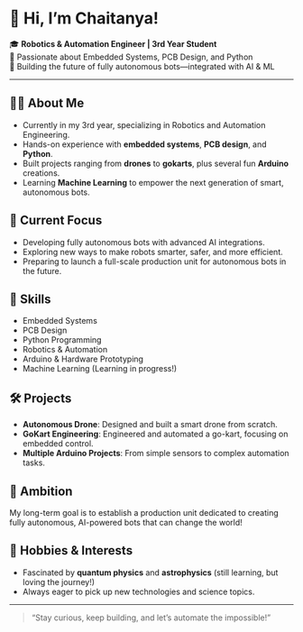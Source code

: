# 👋 Hi, I’m Chaitanya!

🎓 **Robotics & Automation Engineer | 3rd Year Student**  
🔭 Passionate about Embedded Systems, PCB Design, and Python  
🚀 Building the future of fully autonomous bots—integrated with AI & ML

---

## 👨‍💻 About Me

- Currently in my 3rd year, specializing in Robotics and Automation Engineering.
- Hands-on experience with **embedded systems**, **PCB design**, and **Python**.
- Built projects ranging from **drones** to **gokarts**, plus several fun **Arduino** creations.
- Learning **Machine Learning** to empower the next generation of smart, autonomous bots.

## 🚩 Current Focus

- Developing fully autonomous bots with advanced AI integrations.
- Exploring new ways to make robots smarter, safer, and more efficient.
- Preparing to launch a full-scale production unit for autonomous bots in the future.

## 🌟 Skills

- Embedded Systems
- PCB Design
- Python Programming
- Robotics & Automation
- Arduino & Hardware Prototyping
- Machine Learning (Learning in progress!)

## 🛠️ Projects

- **Autonomous Drone**: Designed and built a smart drone from scratch.
- **GoKart Engineering**: Engineered and automated a go-kart, focusing on embedded control.
- **Multiple Arduino Projects**: From simple sensors to complex automation tasks.

## 🚀 Ambition

My long-term goal is to establish a production unit dedicated to creating fully autonomous, AI-powered bots that can change the world!

## 🌌 Hobbies & Interests

- Fascinated by **quantum physics** and **astrophysics** (still learning, but loving the journey!)
- Always eager to pick up new technologies and science topics.

---

<!-- Add your social links here when ready! -->

> “Stay curious, keep building, and let’s automate the impossible!”